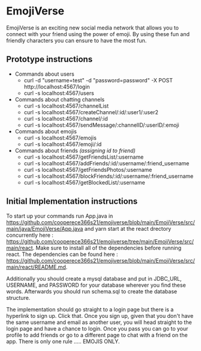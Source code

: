 # EmojiVerse

EmojiVerse is an exciting new social media network that allows you to connect
with your friend using the power of emoji. By using these fun and friendly 
characters you can ensure to have the most fun. 


## Prototype instructions
  * Commands about users
    * curl -d "username=test" -d "password=password" -X POST http://localhost:4567/login
    * curl -s localhost:4567/users
  * Commands about chatting channels
    * curl -s localhost:4567/channelList
    * curl -s localhost:4567/createChannel/:id/:user1/:user2
    * curl -s localhost:4567/channel/:id
    * curl -s localhost:4567/sendMessage/:channelID/:userID/:emoji
  * Commands about emojis
    * curl -s localhost:4567/emojis
    * curl -s localhost:4567/emoji/:id
  * Commands about friends <i>(assigning id to friend)</i>
    * curl -s localhost:4567/getFriendsList/:username
    * curl -s localhost:4567/addFriends/:id/:username/:friend_username
    * curl -s localhost:4567/getFriendsPhotos/:username
    * curl -s localhost:4567/blockFriends/:id/:username/:friend_username
    * curl -s localhost:4567/getBlockedList/:username

## Initial Implementation instructions

To start up your commands run App.java in https://github.com/cooperece366s21/emojiverse/blob/main/EmojiVerse/src/main/java/EmojiVerse/App.java
and yarn start at the react drectory concurrently here : https://github.com/cooperece366s21/emojiverse/tree/main/EmojiVerse/src/main/react.
Make sure to install all of the dependencies before running react. The dependencies can be found here : https://github.com/cooperece366s21/emojiverse/blob/main/EmojiVerse/src/main/react/README.md.

Additionally you should create a mysql database and put in JDBC_URL, USERNAME, and PASSWORD for your database wherever you find these words.
Afterwards you should run schema.sql to create the database structure.

The implementation should go straight to a login page but there is a hyperlink to sign up. Click that.
Once you sign up, given that you don't have the same username and email as another user, you will head straight to the login page and have a chance to login. Once you pass you can go to your profile to add friends or go to a different page to chat with a friend on the app. There is only one rule ..... EMOJIS ONLY.



